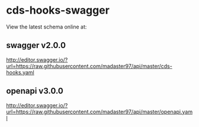 # cds-hooks-swagger

View the latest schema online at:

## swagger v2.0.0
http://editor.swagger.io/?url=https://raw.githubusercontent.com/madaster97/api/master/cds-hooks.yaml

## openapi v3.0.0
http://editor.swagger.io/?url=https://raw.githubusercontent.com/madaster97/api/master/openapi.yaml